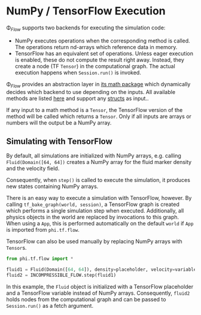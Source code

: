 # NumPy / TensorFlow Execution

Φ<sub>*Flow*</sub> supports two backends for executing the simulation code:

- NumPy executes operations when the corresponding method is called. The operations return nd-arrays which reference data in memory.
- TensorFlow has an equivalent set of operations. Unless eager execution is enabled, these do not compute the result right away. Instead, they create a node (TF `Tensor`) in the computational graph. The actual execution happens when `Session.run()` is invoked.

Φ<sub>*Flow*</sub> provides an abstraction layer in [its math package](../phi/math) which dynamically decides which backend to use depending on the inputs.
All available methods are listed [here](../phi/math/base.py) and support any [structs](Structs.ipynb) as input..

If any input to a math method is a `Tensor`, the TensorFlow version of the method will be called which returns a `Tensor`. Only if all inputs are arrays or numbers will the output be a NumPy array.

## Simulating with TensorFlow

By default, all simulations are initialized with NumPy arrays, e.g. calling `Fluid(Domain([64, 64])` creates a NumPy array for the fluid marker density and the velocity field.

Consequently, when `step()` is called to execute the simulation, it produces new states containing NumPy arrays.

There is an easy way to execute a simulation with TensorFlow, however.
By calling `tf_bake_graph(world, session)`, a TensorFlow graph is created which performs a single simulation step when executed. Additionally, all physics objects in the world are replaced by invocations to this graph.
When using a `App`, this is performed automatically on the default `world` if `App` is imported from `phi.tf.flow`.

TensorFlow can also be used manually by replacing NumPy arrays with `Tensor`s.

```python
from phi.tf.flow import *

fluid1 = Fluid(Domain([64, 64]), density=placeholder, velocity=variable)
fluid2 = INCOMPRESSIBLE_FLOW.step(fluid1)
```

In this example, the `Fluid` object is initialized with a TensorFlow placeholder and a TensorFlow variable instead of NumPy arrays.
Consequently, `fluid2` holds nodes from the computational graph and can be passed to `Session.run()` as a fetch argument.

